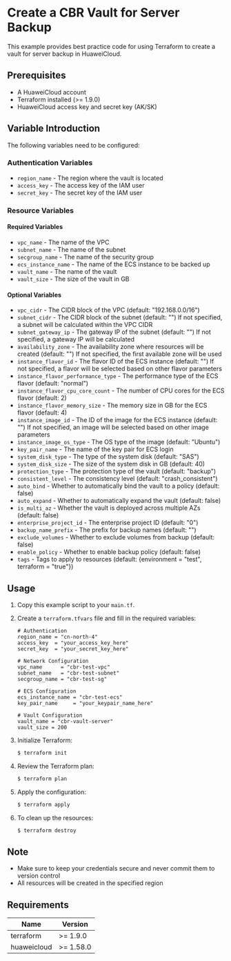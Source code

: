 # Create a CBR Vault for Server Backup

This example provides best practice code for using Terraform to create a vault for server backup in HuaweiCloud.

## Prerequisites

* A HuaweiCloud account
* Terraform installed (>= 1.9.0)
* HuaweiCloud access key and secret key (AK/SK)

## Variable Introduction

The following variables need to be configured:

### Authentication Variables

* `region_name` - The region where the vault is located
* `access_key` - The access key of the IAM user
* `secret_key` - The secret key of the IAM user

### Resource Variables

#### Required Variables

* `vpc_name` - The name of the VPC
* `subnet_name` - The name of the subnet
* `secgroup_name` - The name of the security group
* `ecs_instance_name` - The name of the ECS instance to be backed up
* `vault_name` - The name of the vault
* `vault_size` - The size of the vault in GB

#### Optional Variables

* `vpc_cidr` - The CIDR block of the VPC (default: "192.168.0.0/16")
* `subnet_cidr` - The CIDR block of the subnet (default: "")
  If not specified, a subnet will be calculated within the VPC CIDR
* `subnet_gateway_ip` - The gateway IP of the subnet (default: "")
  If not specified, a gateway IP will be calculated
* `availability_zone` - The availability zone where resources will be created (default: "")
  If not specified, the first available zone will be used
* `instance_flavor_id` - The flavor ID of the ECS instance (default: "")
  If not specified, a flavor will be selected based on other flavor parameters
* `instance_flavor_performance_type` - The performance type of the ECS flavor (default: "normal")
* `instance_flavor_cpu_core_count` - The number of CPU cores for the ECS flavor (default: 2)
* `instance_flavor_memory_size` - The memory size in GB for the ECS flavor (default: 4)
* `instance_image_id` - The ID of the image for the ECS instance (default: "")
  If not specified, an image will be selected based on other image parameters
* `instance_image_os_type` - The OS type of the image (default: "Ubuntu")
* `key_pair_name` - The name of the key pair for ECS login
* `system_disk_type` - The type of the system disk (default: "SAS")
* `system_disk_size` - The size of the system disk in GB (default: 40)
* `protection_type` - The protection type of the vault (default: "backup")
* `consistent_level` - The consistency level (default: "crash_consistent")
* `auto_bind` - Whether to automatically bind the vault to a policy (default: false)
* `auto_expand` - Whether to automatically expand the vault (default: false)
* `is_multi_az` - Whether the vault is deployed across multiple AZs (default: false)
* `enterprise_project_id` - The enterprise project ID (default: "0")
* `backup_name_prefix` - The prefix for backup names (default: "")
* `exclude_volumes` - Whether to exclude volumes from backup (default: false)
* `enable_policy` - Whether to enable backup policy (default: false)
* `tags` - Tags to apply to resources (default: {environment = "test", terraform = "true"})

## Usage

1. Copy this example script to your `main.tf`.

2. Create a `terraform.tfvars` file and fill in the required variables:

   ```hcl
   # Authentication
   region_name = "cn-north-4"
   access_key  = "your_access_key_here"
   secret_key  = "your_secret_key_here"
   
   # Network Configuration
   vpc_name      = "cbr-test-vpc"
   subnet_name   = "cbr-test-subnet"
   secgroup_name = "cbr-test-sg"
   
   # ECS Configuration
   ecs_instance_name = "cbr-test-ecs"
   key_pair_name     = "your_keypair_name_here"
   
   # Vault Configuration
   vault_name = "cbr-vault-server"
   vault_size = 200
   ```

3. Initialize Terraform:

   ```bash
   $ terraform init
   ```

4. Review the Terraform plan:

   ```bash
   $ terraform plan
   ```

5. Apply the configuration:

   ```bash
   $ terraform apply
   ```

6. To clean up the resources:

   ```bash
   $ terraform destroy
   ```

## Note

* Make sure to keep your credentials secure and never commit them to version control
* All resources will be created in the specified region

## Requirements

| Name | Version |
|------|---------|
| terraform | >= 1.9.0 |
| huaweicloud | >= 1.58.0 |
